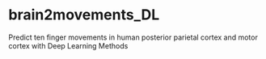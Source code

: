 # brain2movements_DL
Predict ten finger movements in human posterior parietal cortex and motor cortex with Deep Learning Methods
